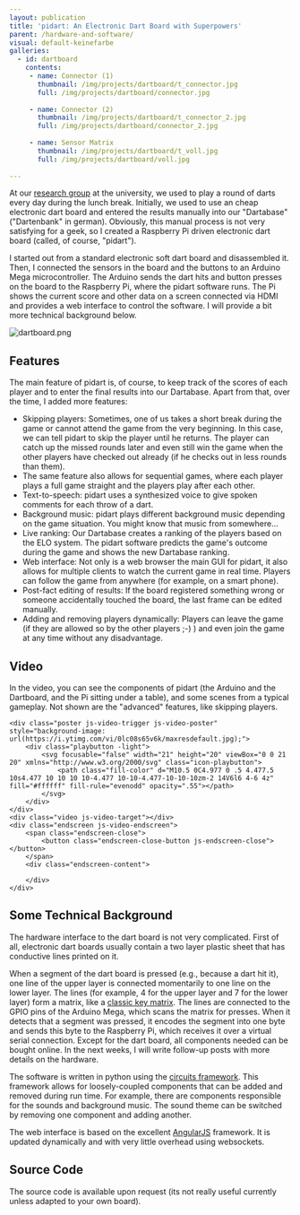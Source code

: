 ```yaml
---
layout: publication
title: 'pidart: An Electronic Dart Board with Superpowers'
parent: /hardware-and-software/
visual: default-keinefarbe
galleries:
  - id: dartboard
    contents:
     - name: Connector (1)
       thumbnail: /img/projects/dartboard/t_connector.jpg
       full: /img/projects/dartboard/connector.jpg
     
     - name: Connector (2)
       thumbnail: /img/projects/dartboard/t_connector_2.jpg
       full: /img/projects/dartboard/connector_2.jpg
   
     - name: Sensor Matrix
       thumbnail: /img/projects/dartboard/t_voll.jpg
       full: /img/projects/dartboard/voll.jpg
   
---
```


<p>At our <a href="https://sec.uni-stuttgart.de" class=" ">research group</a> at the university, we used to play a round of darts every day during the lunch break. Initially, we used to use an cheap electronic dart board and entered the results manually into our "Dartabase" ("Dartenbank" in german). Obviously, this manual process is not very satisfying for a geek, so I created a Raspberry Pi driven electronic dart board (called, of course, "pidart"). </p>

<p>I started out from a standard electronic soft dart board and disassembled it. Then, I connected the sensors in the board and the buttons to an Arduino Mega microcontroller. The Arduino sends the dart hits and button presses on the board to the Raspberry Pi, where the pidart software runs. The Pi shows the current score and other data on a screen connected via HDMI and provides a web interface to control the software. I will provide a bit more technical background below. </p>

<img class="filer_image " alt="dartboard.png" src="/img/projects/dartboard/dartboard.png" />
<h2>Features</h2>

<p>The main feature of pidart is, of course, to keep track of the scores of each player and to enter the final results into our Dartabase. Apart from that, over the time, I added more features:</p>

<ul>
    <li>Skipping players: Sometimes, one of us takes a short break during the game or cannot attend the game from the very beginning. In this case, we can tell pidart to skip the player until he returns. The player can catch up the missed rounds later and even still win the game when the other players have checked out already (if he checks out in less rounds than them).</li>
    <li>The same feature also allows for sequential games, where each player plays a full game straight and the players play after each other.</li>
    <li>Text-to-speech: pidart uses a synthesized voice to give spoken comments for each throw of a dart.</li>
    <li>Background music: pidart plays different background music depending on the game situation. You might know that music from somewhere...</li>
    <li>Live ranking: Our Dartabase creates a ranking of the players based on the ELO system. The pidart software predicts the game's outcome during the game and shows the new Dartabase ranking.</li>
    <li>Web interface: Not only is a web browser the main GUI for pidart, it also allows for multiple clients to watch the current game in real time. Players can follow the game from anywhere (for example, on a smart phone).</li>
    <li>Post-fact editing of results: If the board registered something wrong or someone accidentally touched the board, the last frame can be edited manually.</li>
    <li>Adding and removing players dynamically: Players can leave the game (if they are allowed so by the other players ;-) ) and even join the game at any time without any disadvantage.</li>
</ul>

<h2>Video</h2>

<p>In the video, you can see the components of pidart (the Arduino and the Dartboard, and the Pi sitting under a table), and some scenes from a typical gameplay. Not shown are the "advanced" features, like skipping players. </p>

<div class="video-wrapper js-video-wrapper" itemprop="video" itemscope itemtype="http://schema.org/VideoObject" data-video-id="0lc08s65v6k" data-video-title="pidart: An Electronic Dart Board with Superpowers">
    <meta itemprop="name" content="pidart: An Electronic Dart Board with Superpowers" />
    <meta itemprop="duration" content="PT1M33S" />
    <meta itemprop="thumbnailUrl" content="https://i.ytimg.com/vi/0lc08s65v6k/maxresdefault.jpg" />
    <meta itemprop="embedURL" content="https://www.youtube.com/embed/0lc08s65v6k" />
    <meta itemprop="uploadDate" content="2014-03-17T18:35:54.000Z" />
    <meta itemprop="height" content="720" />
    <meta itemprop="width" content="1280" />
    <meta itemprop="description" content="pidart is a Raspberry Pi driven electronic dart board. For more information on the pidart project, see http://danielfett.de/privat,blog,electronic-dart-board

In this video, you can see the components of pidart (the Arduino and the Dartboard, and the Pi sitting under a table), and some scenes from a typical gameplay. Not shown are the &quot;advanced&quot; features, like skipping players." />

    <div class="poster js-video-trigger js-video-poster" style="background-image: url(https://i.ytimg.com/vi/0lc08s65v6k/maxresdefault.jpg);">
        <div class="playbutton -light">
            <svg focusable="false" width="21" height="20" viewBox="0 0 21 20" xmlns="http://www.w3.org/2000/svg" class="icon-playbutton">
                <path class="fill-color" d="M10.5 0C4.977 0 .5 4.477.5 10s4.477 10 10 10 10-4.477 10-10-4.477-10-10-10zm-2 14V6l6 4-6 4z" fill="#ffffff" fill-rule="evenodd" opacity=".55"></path>
            </svg>
        </div>
    </div>
    <div class="video js-video-target"></div>
    <div class="endscreen js-video-endscreen">
        <span class="endscreen-close">
            <button class="endscreen-close-button js-endscreen-close"></button>
        </span>
        <div class="endscreen-content">
            
        </div>
    </div>
</div>





<h2>Some Technical Background</h2>

<p>The hardware interface to the dart board is not very complicated. First of all, electronic dart boards usually contain a two layer plastic sheet that has conductive lines printed on it.</p>

<p>When a segment of the dart board is pressed (e.g., because a dart hit it), one line of the upper layer is connected momentarily to one line on the lower layer. The lines (for example, 4 for the upper layer and 7 for the lower layer) form a matrix, like a <a href="http://www.dribin.org/dave/keyboard/one_html/" class=" ">classic key matrix</a>. The lines are connected to the GPIO pins of the Arduino Mega, which scans the matrix for presses. When it detects that a segment was pressed, it encodes the segment into one byte and sends this byte to the Raspberry Pi, which receives it over a virtual serial connection. Except for the dart board, all components needed can be bought online. In the next weeks, I will write follow-up posts with more details on the hardware. </p>

<p>The software is written in python using the <a href="https://pypi.python.org/pypi/circuits" class=" ">circuits framework</a>. This framework allows for loosely-coupled components that can be added and removed during run time. For example, there are components responsible for the sounds and background music. The sound theme can be switched by removing one component and adding another. </p>

<p>The web interface is based on the excellent <a href="https://angularjs.org/" class=" ">AngularJS</a> framework. It is updated dynamically and with very little overhead using websockets.</p>

<h2>Source Code</h2>

<p>The source code is available upon request (its not really useful currently unless adapted to your own board).</p>

